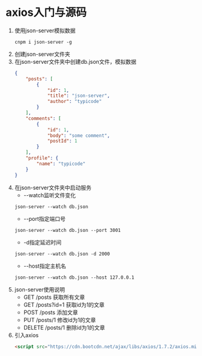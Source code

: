 # axios入门与源码
1. 使用json-server模拟数据
    ```shell
    cnpm i json-server -g
    ```
2. 创建json-server文件夹
3. 在json-server文件夹中创建db.json文件，模拟数据
    ```json
    {
        "posts": [
            {
                "id": 1,
                "title": "json-server",
                "author": "typicode"
            }
        ],
        "comments": [
            {
                "id": 1,
                "body": "some comment",
                "postId": 1
            }
        ],
        "profile": {
            "name": "typicode"
        }
    }
    ```
4. 在json-server文件夹中启动服务
    * --watch监听文件变化
    ```shell
    json-server --watch db.json
    ```
    * --port指定端口号
    ```shell
    json-server --watch db.json --port 3001
    ```
    * -d指定延迟时间
    ```shell
    json-server --watch db.json -d 2000
    ```
    * --host指定主机名
    ```shell
    json-server --watch db.json --host 127.0.0.1
    ```
5. json-server使用说明
    * GET /posts 获取所有文章
    * GET /posts?id=1 获取id为1的文章
    * POST /posts 添加文章
    * PUT /posts/1 修改id为1的文章
    * DELETE /posts/1 删除id为1的文章
6. 引入axios
    ```html
    <script src="https://cdn.bootcdn.net/ajax/libs/axios/1.7.2/axios.min.js"></script>
    ```
